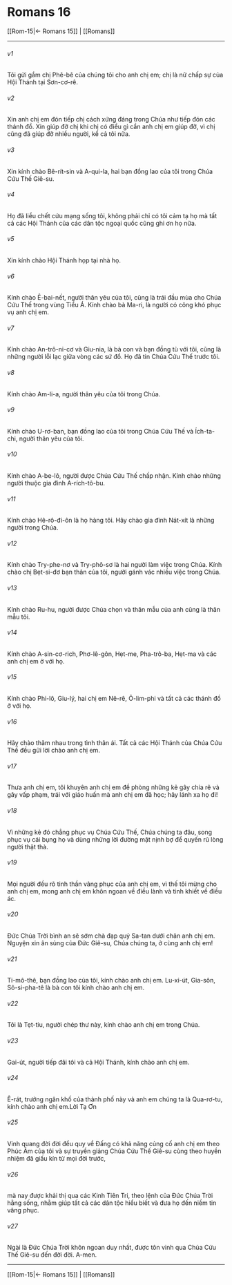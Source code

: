 # Romans 16

[[Rom-15|← Romans 15]] | [[Romans]]
***



###### v1 
Tôi gửi gắm chị Phê-bê của chúng tôi cho anh chị em; chị là nữ chấp sự của Hội Thánh tại Sơn-cơ-rê. 

###### v2 
Xin anh chị em đón tiếp chị cách xứng đáng trong Chúa như tiếp đón các thánh đồ. Xin giúp đỡ chị khi chị có điều gì cần anh chị em giúp đỡ, vì chị cũng đã giúp đỡ nhiều người, kể cả tôi nữa. 

###### v3 
Xin kính chào Bê-rít-sin và A-qui-la, hai bạn đồng lao của tôi trong Chúa Cứu Thế Giê-su. 

###### v4 
Họ đã liều chết cứu mạng sống tôi, không phải chỉ có tôi cảm tạ họ mà tất cả các Hội Thánh của các dân tộc ngoại quốc cũng ghi ơn họ nữa. 

###### v5 
Xin kính chào Hội Thánh họp tại nhà họ. 

###### v6 
Kính chào Ê-bai-nết, người thân yêu của tôi, cũng là trái đầu mùa cho Chúa Cứu Thế trong vùng Tiểu Á. Kính chào bà Ma-ri, là người có công khó phục vụ anh chị em. 

###### v7 
Kính chào An-trô-ni-cơ và Giu-nia, là bà con và bạn đồng tù với tôi, cũng là những người lỗi lạc giữa vòng các sứ đồ. Họ đã tin Chúa Cứu Thế trước tôi. 

###### v8 
Kính chào Am-li-a, người thân yêu của tôi trong Chúa. 

###### v9 
Kính chào U-rơ-ban, bạn đồng lao của tôi trong Chúa Cứu Thế và Ích-ta-chi, người thân yêu của tôi. 

###### v10 
Kính chào A-be-lô, người được Chúa Cứu Thế chấp nhận. Kính chào những người thuộc gia đình A-rích-tô-bu. 

###### v11 
Kính chào Hê-rô-đi-ôn là họ hàng tôi. Hãy chào gia đình Nát-xít là những người trong Chúa. 

###### v12 
Kính chào Try-phe-nơ và Try-phô-sơ là hai người làm việc trong Chúa. Kính chào chị Bẹt-si-đơ bạn thân của tôi, người gánh vác nhiều việc trong Chúa. 

###### v13 
Kính chào Ru-hu, người được Chúa chọn và thân mẫu của anh cũng là thân mẫu tôi. 

###### v14 
Kính chào A-sin-cơ-rich, Phơ-lê-gôn, Hẹt-me, Pha-trô-ba, Hẹt-ma và các anh chị em ở với họ. 

###### v15 
Kính chào Phi-lô, Giu-lý, hai chị em Nê-rê, Ô-lim-phi và tất cả các thánh đồ ở với họ. 

###### v16 
Hãy chào thăm nhau trong tình thân ái. Tất cả các Hội Thánh của Chúa Cứu Thế đều gửi lời chào anh chị em. 

###### v17 
Thưa anh chị em, tôi khuyên anh chị em đề phòng những kẻ gây chia rẽ và gây vấp phạm, trái với giáo huấn mà anh chị em đã học; hãy lánh xa họ đi! 

###### v18 
Vì những kẻ đó chẳng phục vụ Chúa Cứu Thế, Chúa chúng ta đâu, song phục vụ cái bụng họ và dùng những lời đường mật nịnh bợ để quyến rũ lòng người thật thà. 

###### v19 
Mọi người đều rõ tinh thần vâng phục của anh chị em, vì thế tôi mừng cho anh chị em, mong anh chị em khôn ngoan về điều lành và tinh khiết về điều ác. 

###### v20 
Đức Chúa Trời bình an sẽ sớm chà đạp quỷ Sa-tan dưới chân anh chị em. Nguyện xin ân sủng của Đức Giê-su, Chúa chúng ta, ở cùng anh chị em! 

###### v21 
Ti-mô-thê, bạn đồng lao của tôi, kính chào anh chị em. Lu-xi-út, Gia-sôn, Sô-si-pha-tê là bà con tôi kính chào anh chị em. 

###### v22 
Tôi là Tẹt-tiu, người chép thư này, kính chào anh chị em trong Chúa. 

###### v23 
Gai-út, người tiếp đãi tôi và cả Hội Thánh, kính chào anh chị em. 

###### v24 
Ê-rát, trưởng ngân khố của thành phố này và anh em chúng ta là Qua-rơ-tu, kính chào anh chị em.Lời Tạ Ơn 

###### v25 
Vinh quang đời đời đều quy về Đấng có khả năng củng cố anh chị em theo Phúc Âm của tôi và sự truyền giảng Chúa Cứu Thế Giê-su cùng theo huyền nhiệm đã giấu kín từ mọi đời trước, 

###### v26 
mà nay được khải thị qua các Kinh Tiên Tri, theo lệnh của Đức Chúa Trời hằng sống, nhằm giúp tất cả các dân tộc hiểu biết và đưa họ đến niềm tin vâng phục. 

###### v27 
Ngài là Đức Chúa Trời khôn ngoan duy nhất, được tôn vinh qua Chúa Cứu Thế Giê-su đến đời đời. A-men.

***
[[Rom-15|← Romans 15]] | [[Romans]]
